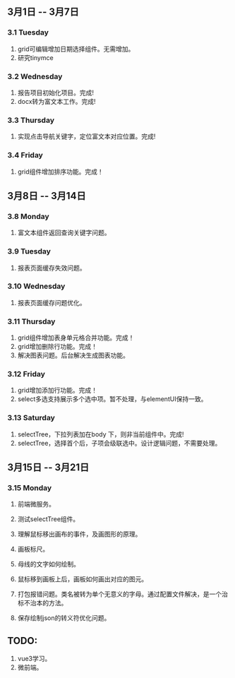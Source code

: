 ## 3月1日 -- 3月7日

### 3.1 Tuesday
1. grid可编辑增加日期选择组件。无需增加。
2. 研究tinymce

### 3.2 Wednesday
1. 报告项目初始化项目。完成!
2. docx转为富文本工作。完成!

### 3.3 Thursday
1. 实现点击导航关键字，定位富文本对应位置。完成!

### 3.4 Friday
1. grid组件增加排序功能。完成！

## 3月8日 -- 3月14日

### 3.8 Monday
1. 富文本组件返回查询关键字问题。

### 3.9 Tuesday
1. 报表页面缓存失效问题。

### 3.10 Wednesday
1. 报表页面缓存问题优化。

### 3.11 Thursday
1. grid组件增加表身单元格合并功能。完成！
2. grid增加删除行功能。完成！
3. 解决图表问题。后台解决生成图表功能。

### 3.12 Friday
1. grid增加添加行功能。完成！
2. select多选支持展示多个选中项。暂不处理，与elementUI保持一致。

### 3.13 Saturday
1. selectTree，下拉列表加在body	下，则非当前组件中。完成!
2. selectTree，选择首个后，子项会级联选中。设计逻辑问题，不需要处理。

## 3月15日 -- 3月21日

### 3.15 Monday
1. 前端微服务。
2. 测试selectTree组件。



1. 理解鼠标移出画布的事件，及画图形的原理。
1. 画板标尺。
1. 母线的文字如何绘制。
1. 鼠标移到画板上后，画板如何画出对应的图元。
1. 打包报错问题。类名被转为单个无意义的字母。通过配置文件解决，是一个治标不治本的方法。
1. 保存绘制json的转义符优化问题。

## TODO:
1. vue3学习。
1. 微前端。